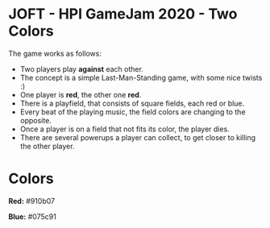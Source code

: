 # JOFT - HPI GameJam 2020 - Two Colors

The game works as follows:
  * Two players play **against** each other.
  * The concept is a simple Last-Man-Standing game, with some nice twists :)
  * One player is **red**, the other one **red**.
  * There is a playfield, that consists of square fields, each red or blue.
  * Every beat of the playing music, the field colors are changing to the opposite.
  * Once a player is on a field that not fits its color, the player dies.
  * There are several powerups a player can collect, to get closer to killing the other player.

# Colors

**Red:** #910b07

**Blue:** #075c91
